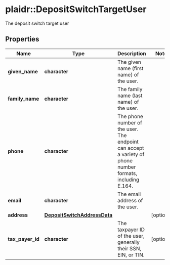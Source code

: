 # plaidr::DepositSwitchTargetUser

The deposit switch target user

## Properties
Name | Type | Description | Notes
------------ | ------------- | ------------- | -------------
**given_name** | **character** | The given name (first name) of the user. | 
**family_name** | **character** | The family name (last name) of the user. | 
**phone** | **character** | The phone number of the user. The endpoint can accept a variety of phone number formats, including E.164. | 
**email** | **character** | The email address of the user. | 
**address** | [**DepositSwitchAddressData**](DepositSwitchAddressData.md) |  | [optional] 
**tax_payer_id** | **character** | The taxpayer ID of the user, generally their SSN, EIN, or TIN. | [optional] 


